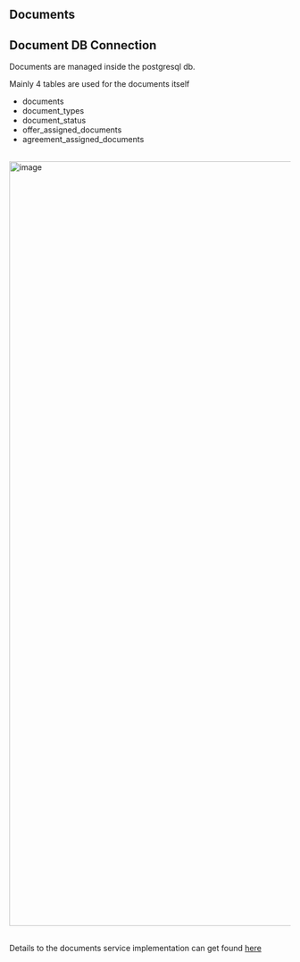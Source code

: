 ## Documents

## Document DB Connection

Documents are managed inside the postgresql db.

Mainly 4 tables are used for the documents itself

* documents
* document_types
* document_status
* offer_assigned_documents
* agreement_assigned_documents

<br>

<img width="1367" alt="image" src="https://user-images.githubusercontent.com/94133633/211201142-a4235316-6c4e-47eb-85b3-6d13cf3e2846.png">

<br>
<br>

Details to the documents service implementation can get found [here](#/developer/Technical%20Documentation/Services/Document_Management.md#summary)

